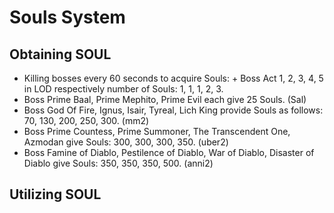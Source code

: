 # Souls System

## Obtaining SOUL

* Killing bosses every 60 seconds to acquire Souls: + Boss Act 1, 2, 3, 4, 5 in LOD respectively number of Souls: 1, 1, 1, 2, 3.
* Boss Prime Baal, Prime Mephito, Prime Evil each give 25 Souls. (Sal)
* Boss God Of Fire, Ignus, Isair, Tyreal, Lich King provide Souls as follows: 70, 130, 200, 250, 300. (mm2)
* Boss Prime Countess, Prime Summoner, The Transcendent One, Azmodan give Souls: 300, 300, 300, 350. (uber2)
* Boss Famine of Diablo, Pestilence of Diablo, War of Diablo, Disaster of Diablo give Souls: 350, 350, 350, 500. (anni2)

## Utilizing SOUL

<figure><img src="../.gitbook/assets/image (122).png" alt=""><figcaption></figcaption></figure>

<figure><img src="../.gitbook/assets/image (123).png" alt=""><figcaption></figcaption></figure>